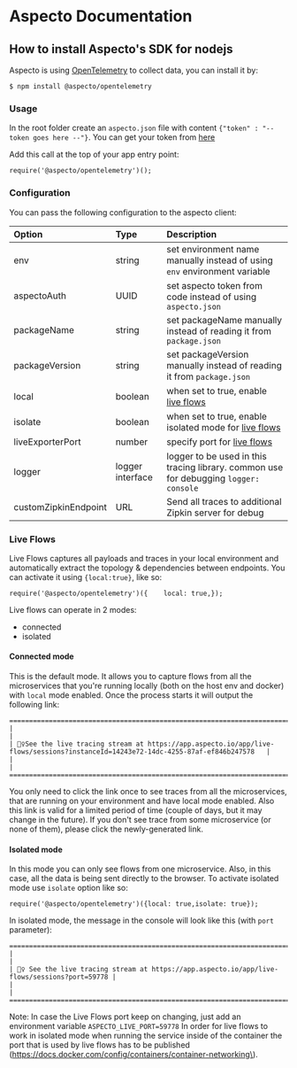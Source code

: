 # Aspecto Documentation

## How to install Aspecto's SDK for nodejs

Aspecto is using [OpenTelemetry](www.opentelemetry.io) to collect data, you can install it by:

```
$ npm install @aspecto/opentelemetry
```

### Usage

In the root folder create an `aspecto.json` file with content `{"token" : "-- token goes here --"}`. You can get your token from [here](https://app.aspecto.io/app/integration)

Add this call at the top of your app entry point:

```text
require('@aspecto/opentelemetry')();
```

### Configuration

You can pass the following configuration to the aspecto client:

| Option | Type | Description |
| :--- | :--- | :--- |
| env | string | set environment name manually instead of using `env` environment variable |
| aspectoAuth | UUID | set aspecto token from code instead of using `aspecto.json` |
| packageName | string | set packageName manually instead of reading it from `package.json` |
| packageVersion | string | set packageVersion manually instead of reading it from `package.json` |
| local | boolean | when set to true, enable [live flows](https://www.npmjs.com/package/@aspecto/opentelemetry#live-flows) |
| isolate | boolean | when set to true, enable isolated mode for [live flows](https://www.npmjs.com/package/@aspecto/opentelemetry#live-flows) |
| liveExporterPort | number | specify port for [live flows](https://www.npmjs.com/package/@aspecto/opentelemetry#live-flows) |
| logger | logger interface | logger to be used in this tracing library. common use for debugging `logger: console` |
| customZipkinEndpoint | URL | Send all traces to additional Zipkin server for debug |

### Live Flows

Live Flows captures all payloads and traces in your local environment and automatically extract the topology & dependencies between endpoints. You can activate it using `{local:true}`, like so:

```text
require('@aspecto/opentelemetry')({    local: true,});
```

Live flows can operate in 2 modes:

* connected
* isolated

#### Connected mode

This is the default mode. It allows you to capture flows from all the microservices that you're running locally \(both on the host env and docker\) with `local` mode enabled. Once the process starts it will output the following link:

```text
=====================================================================================================================================
|                                                                                                                                   |
| 🕵️‍♀️See the live tracing stream at https://app.aspecto.io/app/live-flows/sessions?instanceId=14243e72-14dc-4255-87af-ef846b247578   |
|                                                                                                                                   |
=====================================================================================================================================
```

You only need to click the link once to see traces from all the microservices, that are running on your environment and have local mode enabled. Also this link is valid for a limited period of time \(couple of days, but it may change in the future\). If you don't see trace from some microservice \(or none of them\), please click the newly-generated link.

#### Isolated mode

In this mode you can only see flows from one microservice. Also, in this case, all the data is being sent directly to the browser. To activate isolated mode use `isolate` option like so:

```text
require('@aspecto/opentelemetry')({local: true,isolate: true});
```

In isolated mode, the message in the console will look like this \(with `port` parameter\):

```text
===============================================================================================
|                                                                                             |
| 🕵️‍♀️ See the live tracing stream at https://app.aspecto.io/app/live-flows/sessions?port=59778 |
|                                                                                             |
===============================================================================================
```

Note: In case the Live Flows port keep on changing, just add an environment variable `ASPECTO_LIVE_PORT=59778` In order for live flows to work in isolated mode when running the service inside of the container the port that is used by live flows has to be published \(https://docs.docker.com/config/containers/container-networking\).  


